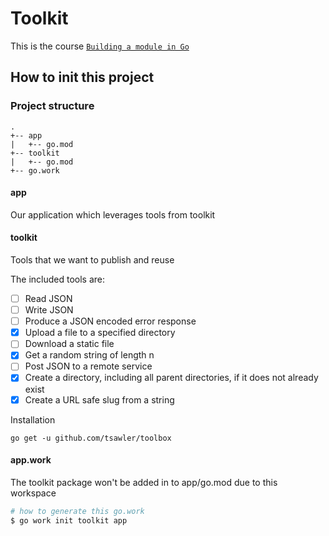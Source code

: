 # Toolkit

This is the course [`Building a module in Go`](https://www.udemy.com/course/building-a-module-in-go-golang/learn/lecture/32938420#overview)

## How to init this project

### Project structure

```
.
+-- app
|   +-- go.mod
+-- toolkit
|   +-- go.mod
+-- go.work
```

#### app

Our application which leverages tools from toolkit

#### toolkit

Tools that we want to publish and reuse

The included tools are:

- [ ] Read JSON
- [ ] Write JSON
- [ ] Produce a JSON encoded error response
- [X] Upload a file to a specified directory
- [ ] Download a static file
- [X] Get a random string of length n
- [ ] Post JSON to a remote service 
- [X] Create a directory, including all parent directories, if it does not already exist
- [X] Create a URL safe slug from a string

Installation

`go get -u github.com/tsawler/toolbox`

#### app.work

The toolkit package won't be added in to app/go.mod due to this workspace

```bash
# how to generate this go.work
$ go work init toolkit app
```